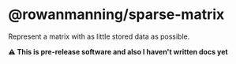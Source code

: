
# @rowanmanning/sparse-matrix

Represent a matrix with as little stored data as possible.

**:warning: This is pre-release software and also I haven't written docs yet**
